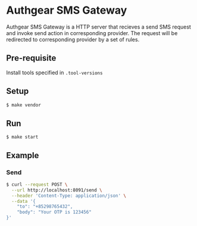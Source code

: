 # Authgear SMS Gateway

Authgear SMS Gateway is a HTTP server that recieves a send SMS request and invoke send action in corresponding provider.
The request will be redirected to corresponding provider by a set of rules.

## Pre-requisite

Install tools specified in `.tool-versions`

## Setup

```sh
$ make vendor
```

## Run

```
$ make start
```

## Example

### Send

```sh
$ curl --request POST \
  --url http://localhost:8091/send \
  --header 'Content-Type: application/json' \
  --data '{
    "to": "+85298765432",
    "body": "Your OTP is 123456"
}'
```
